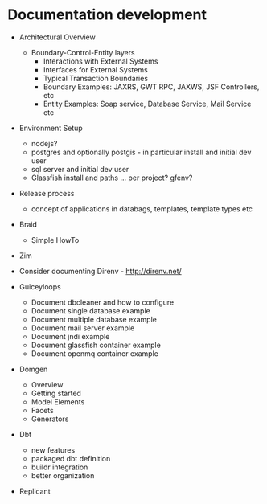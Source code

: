 Documentation development
=========================

  * Architectural Overview
    * Boundary-Control-Entity layers
      - Interactions with External Systems
      - Interfaces for External Systems
      - Typical Transaction Boundaries
      - Boundary Examples: JAXRS, GWT RPC, JAXWS, JSF Controllers, etc 
      - Entity Examples: Soap service, Database Service, Mail Service etc 
  
  * Environment Setup
    * nodejs?
    * postgres and optionally postgis - in particular install and initial dev user
    * sql server and initial dev user
    * Glassfish install and paths ... per project? gfenv?

  * Release process
    * concept of applications in databags, templates, template types etc

  * Braid
    * Simple HowTo

  * Zim

  * Consider documenting Direnv - http://direnv.net/

  * Guiceyloops
    * Document dbcleaner and how to configure
    * Document single database example
    * Document multiple database example
    * Document mail server example
    * Document jndi example
    * Document glassfish container example
    * Document openmq container example

  * Domgen
    * Overview
    * Getting started
    * Model Elements
    * Facets
    * Generators

  * Dbt
    * new features
    * packaged dbt definition
    * buildr integration
    * better organization

  * Replicant

